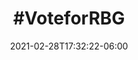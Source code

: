 ---
title: "#VoteforRBG"
date: 2021-02-28T17:32:22-06:00
category: "Campaigns"
externalURL: "https://www.instagram.com/explore/tags/voteforRBG/"
draft: false
---